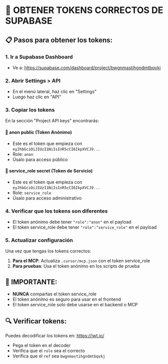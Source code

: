 # 🔑 OBTENER TOKENS CORRECTOS DE SUPABASE

## 📋 Pasos para obtener los tokens:

### 1. Ir a Supabase Dashboard

- Ve a: https://supabase.com/dashboard/project/bwgnmastihgndmtbqvkj

### 2. Abrir Settings > API

- En el menú lateral, haz clic en "Settings"
- Luego haz clic en "API"

### 3. Copiar los tokens

En la sección "Project API keys" encontrarás:

#### 🔐 **anon public** (Token Anónimo)

- Este es el token que empieza con `eyJhbGciOiJIUzI1NiIsInR5cCI6IkpXVCJ9...`
- Role: `anon`
- Úsalo para acceso público

#### 🔐 **service_role secret** (Token de Servicio)

- Este es el token que empieza con `eyJhbGciOiJIUzI1NiIsInR5cCI6IkpXVCJ9...`
- Role: `service_role`
- Úsalo para acceso administrativo

### 4. Verificar que los tokens son diferentes

- El token anónimo debe tener `"role":"anon"` en el payload
- El token service_role debe tener `"role":"service_role"` en el payload

### 5. Actualizar configuración

Una vez que tengas los tokens correctos:

1. **Para el MCP**: Actualiza `.cursor/mcp.json` con el token service_role
2. **Para pruebas**: Usa el token anónimo en los scripts de prueba

## 🚨 IMPORTANTE:

- **NUNCA** compartas el token service_role
- El token anónimo es seguro para usar en el frontend
- El token service_role solo debe usarse en el backend o MCP

## 🔍 Verificar tokens:

Puedes decodificar los tokens en: https://jwt.io/

- Pega el token en el decoder
- Verifica que el `role` sea el correcto
- Verifica que el `ref` sea `bwgnmastihgndmtbqvkj`
